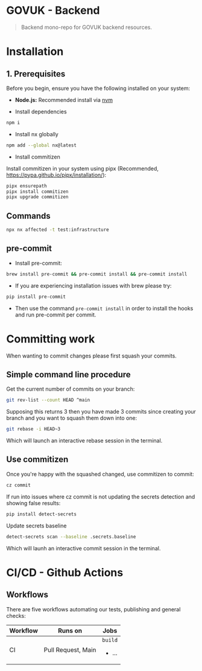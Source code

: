 # GOVUK - Backend

> Backend mono-repo for GOVUK backend resources.

# Installation

## 1. Prerequisites

Before you begin, ensure you have the following installed on your system:

- **Node.js:** Recommended install via [nvm](https://github.com/nvm-sh/nvm)

- Install dependencies

```bash
npm i
```

- Install nx globally

```bash
npm add --global nx@latest
```

- Install commitizen

Install commitizen in your system using pipx (Recommended, https://pypa.github.io/pipx/installation/):

```bash
pipx ensurepath
pipx install commitizen
pipx upgrade commitizen
```

## Commands

```bash
npx nx affected -t test:infrastructure
```

## pre-commit

- Install pre-commit:

```bash
brew install pre-commit && pre-commit install && pre-commit install
```

- If you are experiencing installation issues with brew please try:

```bash
pip install pre-commit
```

- Then use the command `pre-commit install` in order to install the hooks and run pre-commit per commit.

# Committing work

When wanting to commit changes please first squash your commits.

## Simple command line procedure

Get the current number of commits on your branch:

```bash
git rev-list --count HEAD ^main
```

Supposing this returns 3 then you have made 3 commits since creating your branch and you want to squash them down into one:

```bash
git rebase -i HEAD~3
```

Which will launch an interactive rebase session in the terminal.

## Use commitizen

Once you're happy with the squashed changed, use commitizen to commit:

```bash
cz commit
```

If run into issues where cz commit is not updating the secrets detection and showing false results:
```bash
pip install detect-secrets
```
Update secrets baseline
``` bash
detect-secrets scan --baseline .secrets.baseline
```

Which will launh an interactive commit session in the terminal.

# CI/CD - Github Actions

## Workflows

There are five workflows automating our tests, publishing and general checks:

| Workflow | Runs on            | Jobs                          |
| -------- | ------------------ | ----------------------------- |
| CI       | Pull Request, Main | `build` <ul><li>...</li></ul> |
